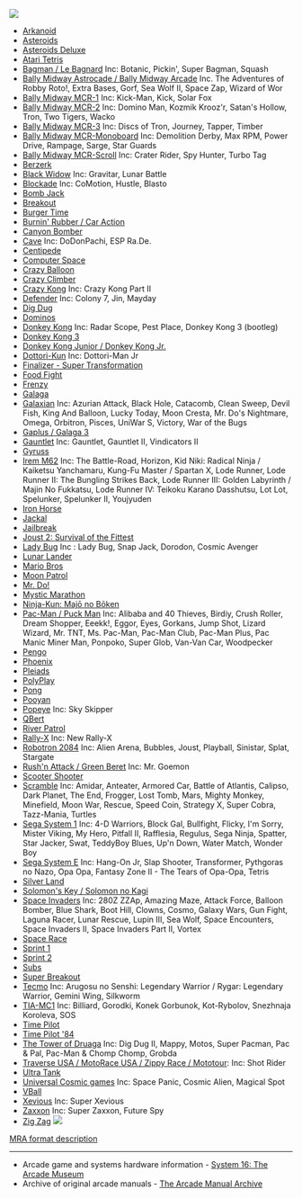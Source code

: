 ![](Arcade-Cores-Top) <!-- DON'T REMOVE THIS LINE! -->

* [Arkanoid](https://github.com/MiSTer-devel/Arcade-Arkanoid_MISTer)
* [Asteroids](https://github.com/MiSTer-devel/Arcade-Asteroids_MiSTer)
* [Asteroids Deluxe](https://github.com/MiSTer-devel/Arcade-AsteroidsDeluxe_MiSTer)
* [Atari Tetris](https://github.com/MiSTer-devel/Arcade-ATetris_MiSTer)
* [Bagman / Le Bagnard](https://github.com/MiSTer-devel/Arcade-Bagman_MiSTer) Inc: Botanic, Pickin', Super Bagman, Squash
* [Bally Midway Astrocade / Bally Midway Arcade](https://github.com/MiSTer-devel/Arcade-Astrocade_MiSTer) Inc. The Adventures of Robby Roto!, Extra Bases, Gorf, Sea Wolf II, Space Zap, Wizard of Wor
* [Bally Midway MCR-1](https://github.com/MiSTer-devel/Arcade-MCR1_MiSTer) Inc: Kick-Man, Kick, Solar Fox
* [Bally Midway MCR-2](https://github.com/MiSTer-devel/Arcade-MCR2_MiSTer) Inc: Domino Man, Kozmik Krooz'r, Satan's Hollow, Tron, Two Tigers, Wacko
* [Bally Midway MCR-3](https://github.com/MiSTer-devel/Arcade-MCR3_MiSTer) Inc: Discs of Tron, Journey, Tapper, Timber
* [Bally Midway MCR-Monoboard](https://github.com/MiSTer-devel/Arcade-MCR3Mono_MiSTer) Inc: Demolition Derby, Max RPM, Power Drive, Rampage, Sarge, Star Guards
* [Bally Midway MCR-Scroll](https://github.com/MiSTer-devel/Arcade-MCR3Scroll_MiSTer) Inc: Crater Rider, Spy Hunter, Turbo Tag
* [Berzerk](https://github.com/MiSTer-devel/Arcade-Berzerk_MiSTer)
* [Black Widow](https://github.com/MiSTer-devel/Arcade-BlackWidow_MiSTer) Inc: Gravitar, Lunar Battle
* [Blockade](https://github.com/MiSTer-devel/Arcade-Blockade_MiSTer) Inc: CoMotion, Hustle, Blasto
* [Bomb Jack](https://github.com/MiSTer-devel/Arcade-BombJack_MiSTer)
* [Breakout](https://github.com/MiSTer-devel/Arcade-Breakout_MiSTer)
* [Burger Time](https://github.com/MiSTer-devel/Arcade-BurgerTime_MiSTer)
* [Burnin' Rubber / Car Action](https://github.com/MiSTer-devel/Arcade-BurningRubber_MiSTer)
* [Canyon Bomber](https://github.com/MiSTer-devel/Arcade-CanyonBomber_MiSTer)
* [Cave](https://github.com/MiSTer-devel/Arcade-Cave_MiSTer) Inc: DoDonPachi, ESP Ra.De.
* [Centipede](https://github.com/MiSTer-devel/Arcade-Centipede_MiSTer)
* [Computer Space](https://github.com/MiSTer-devel/Arcade-ComputerSpace_MiSTer)
* [Crazy Balloon](https://github.com/MiSTer-devel/Arcade-CrazyBalloon_MiSTer)
* [Crazy Climber](https://github.com/MiSTer-devel/Arcade-CrazyClimber_MiSTer)
* [Crazy Kong](https://github.com/MiSTer-devel/Arcade-CrazyKong_MiSTer) Inc: Crazy Kong Part II
* [Defender](https://github.com/MiSTer-devel/Arcade-Defender_MiSTer) Inc: Colony 7, Jin, Mayday
* [Dig Dug](https://github.com/MiSTer-devel/Arcade-DigDug_MiSTer)
* [Dominos](https://github.com/MiSTer-devel/Arcade-Dominos_MiSTer)
* [Donkey Kong](https://github.com/MiSTer-devel/Arcade-DonkeyKong_MiSTer) Inc: Radar Scope, Pest Place, Donkey Kong 3 (bootleg)
* [Donkey Kong 3](https://github.com/MiSTer-devel/Arcade-DonkeyKong3_MiSTer)
* [Donkey Kong Junior / Donkey Kong Jr.](https://github.com/MiSTer-devel/Arcade-DonkeyKongJunior_MiSTer)
* [Dottori-Kun](https://github.com/MiSTer-devel/Arcade-DottoriKun_MiSTer) Inc: Dottori-Man Jr
* [Finalizer - Super Transformation](https://github.com/MiSTer-devel/Arcade-Finalizer_MiSTer)
* [Food Fight](https://github.com/MiSTer-devel/Arcade-FoodFight_MiSTer)
* [Frenzy](https://github.com/MiSTer-devel/Arcade-Frenzy_MiSTer)
* [Galaga](https://github.com/MiSTer-devel/Arcade-Galaga_MiSTer)
* [Galaxian](https://github.com/MiSTer-devel/Arcade-Galaxian_MiSTer) Inc: Azurian Attack, Black Hole, Catacomb, Clean Sweep, Devil Fish, King And Balloon, Lucky Today, Moon Cresta, Mr. Do's Nightmare, Omega, Orbitron, Pisces, UniWar S, Victory, War of the Bugs
* [Gaplus / Galaga 3](https://github.com/MiSTer-devel/Arcade-Gaplus_MiSTer)
* [Gauntlet](https://github.com/MiSTer-devel/Arcade-Gauntlet_MiSTer) Inc: Gauntlet, Gauntlet II, Vindicators II
* [Gyruss](https://github.com/MiSTer-devel/Arcade-Gyruss_MiSTer)
* [Irem M62](https://github.com/MiSTer-devel/Arcade-IremM62_MiSTer) Inc: The Battle-Road, Horizon, Kid Niki: Radical Ninja / Kaiketsu Yanchamaru, Kung-Fu Master / Spartan X, Lode Runner, Lode Runner II: The Bungling Strikes Back, Lode Runner III: Golden Labyrinth / Majin No Fukkatsu, Lode Runner IV: Teikoku Karano Dasshutsu, Lot Lot, Spelunker, Spelunker II, Youjyuden
* [Iron Horse](https://github.com/MiSTer-devel/Arcade-IronHorse_MiSTer)
* [Jackal](https://github.com/MiSTer-devel/Arcade-Jackal_MiSTer)
* [Jailbreak](https://github.com/MiSTer-devel/Arcade-Jailbreak_MiSTer)
* [Joust 2: Survival of the Fittest](https://github.com/MiSTer-devel/Arcade-Joust2_MiSTer)
* [Lady Bug](https://github.com/MiSTer-devel/Arcade-LadyBug_MiSTer) Inc : Lady Bug, Snap Jack, Dorodon, Cosmic Avenger
* [Lunar Lander](https://github.com/MiSTer-devel/Arcade-LunarLander_MiSTer)
* [Mario Bros](https://github.com/MiSTer-devel/Arcade-MarioBros_MiSTer)
* [Moon Patrol](https://github.com/MiSTer-devel/Arcade-MoonPatrol_MiSTer)
* [Mr. Do!](https://github.com/MiSTer-devel/Arcade-MrDo_MiSTer)
* [Mystic Marathon](https://github.com/MiSTer-devel/Arcade-MysticMarathon_MiSTer)
* [Ninja-Kun: Majō no Bōken](https://github.com/MiSTer-devel/Arcade-NinjaKun_MiSTer)
* [Pac-Man / Puck Man](https://github.com/MiSTer-devel/Arcade-Pacman_MiSTer) Inc: Alibaba and 40 Thieves, Birdiy, Crush Roller, Dream Shopper, Eeekk!, Eggor, Eyes, Gorkans, Jump Shot, Lizard Wizard, Mr. TNT, Ms. Pac-Man, Pac-Man Club, Pac-Man Plus, Pac Manic Miner Man, Ponpoko, Super Glob, Van-Van Car, Woodpecker
* [Pengo](https://github.com/MiSTer-devel/Arcade-Pengo_MiSTer)
* [Phoenix](https://github.com/MiSTer-devel/Arcade-Phoenix_MiSTer)
* [Pleiads](https://github.com/MiSTer-devel/Arcade-Pleiads_MiSTer)
* [PolyPlay](https://github.com/MiSTer-devel/Arcade-PolyPlay_MiSTer)
* [Pong](https://github.com/MiSTer-devel/Arcade-Pong_MiSTer)
* [Pooyan](https://github.com/MiSTer-devel/Arcade-Pooyan_MiSTer)
* [Popeye](https://github.com/MiSTer-devel/Arcade-Popeye_MiSTer) Inc: Sky Skipper
* [QBert](https://github.com/MiSTer-devel/Arcade-QBert_MiSTer)
* [River Patrol](https://github.com/MiSTer-devel/Arcade-RiverPatrol_MiSTer)
* [Rally-X](https://github.com/MiSTer-devel/Arcade-RallyX_MiSTer) Inc: New Rally-X
* [Robotron 2084](https://github.com/MiSTer-devel/Arcade-Robotron_MiSTer) Inc: Alien Arena, Bubbles, Joust, Playball, Sinistar, Splat, Stargate
* [Rush'n Attack / Green Beret](https://github.com/MiSTer-devel/Arcade-RushnAttack_MiSTer) Inc: Mr. Goemon
* [Scooter Shooter](https://github.com/MiSTer-devel/Arcade-ScooterShooter_MiSTer)
* [Scramble](https://github.com/MiSTer-devel/Arcade-Scramble_MiSTer) Inc: Amidar, Anteater, Armored Car, Battle of Atlantis, Calipso, Dark Planet, The End, Frogger, Lost Tomb, Mars, Mighty Monkey, Minefield, Moon War, Rescue, Speed Coin, Strategy X, Super Cobra, Tazz-Mania, Turtles
* [Sega System 1](https://github.com/MiSTer-devel/Arcade-SEGASYS1_MiSTer) Inc: 4-D Warriors, Block Gal, Bullfight, Flicky, I'm Sorry, Mister Viking, My Hero, Pitfall II, Rafflesia, Regulus, Sega Ninja, Spatter, Star Jacker, Swat, TeddyBoy Blues, Up'n Down, Water Match, Wonder Boy
* [Sega System E](https://github.com/MiSTer-devel/SMS_MiSTer) Inc: Hang-On Jr, Slap Shooter, Transformer, Pythgoras no Nazo, Opa Opa, Fantasy Zone II - The Tears of Opa-Opa, Tetris
* [Silver Land](https://github.com/MiSTer-devel/Arcade-SilverLand_MiSTer)
* [Solomon's Key / Solomon no Kagi](https://github.com/MiSTer-devel/Arcade-SolomonsKey_MiSTer)
* [Space Invaders](https://github.com/MiSTer-devel/Arcade-SpaceInvaders_MiSTer) Inc: 280Z ZZAp, Amazing Maze, Attack Force, Balloon Bomber, Blue Shark, Boot Hill, Clowns, Cosmo, Galaxy Wars, Gun Fight, Laguna Racer, Lunar Rescue, Lupin III, Sea Wolf, Space Encounters, Space Invaders II, Space Invaders Part II, Vortex
* [Space Race](https://github.com/MiSTer-devel/Arcade-SpaceRace_MiSTer)
* [Sprint 1](https://github.com/MiSTer-devel/Arcade-Sprint1_MiSTer)
* [Sprint 2](https://github.com/MiSTer-devel/Arcade-Sprint2_MiSTer)
* [Subs](https://github.com/MiSTer-devel/Arcade-Subs_MiSTer)
* [Super Breakout](https://github.com/MiSTer-devel/Arcade-SuperBreakout_MiSTer)
* [Tecmo](https://github.com/MiSTer-devel/Arcade-Tecmo_MiSTer) Inc: Arugosu no Senshi: Legendary Warrior / Rygar: Legendary Warrior, Gemini Wing, Silkworm
* [TIA-MC1](https://github.com/MiSTer-devel/Arcade-TIAMC1_MiSTer) Inc: Billiard, Gorodki, Konek Gorbunok, Kot-Rybolov, Snezhnaja Koroleva, SOS
* [Time Pilot](https://github.com/MiSTer-devel/Arcade-TimePilot_MiSTer)
* [Time Pilot '84](https://github.com/MiSTer-devel/Arcade-TimePilot84_MISTer)
* [The Tower of Druaga](https://github.com/MiSTer-devel/Arcade-Druaga_MiSTer) Inc: Dig Dug II, Mappy, Motos, Super Pacman, Pac & Pal, Pac-Man & Chomp Chomp, Grobda
* [Traverse USA / MotoRace USA / Zippy Race / Mototour](https://github.com/MiSTer-devel/Arcade-TraverseUSA_MiSTer): Inc: Shot Rider
* [Ultra Tank](https://github.com/MiSTer-devel/Arcade-Ultratank_MiSTer)
* [Universal Cosmic games](https://github.com/MiSTer-devel/Arcade-Cosmic_MiSTer) Inc: Space Panic, Cosmic Alien, Magical Spot
* [VBall](https://github.com/MiSTer-devel/Arcade-VBall_MiSTer)
* [Xevious](https://github.com/MiSTer-devel/Arcade-Xevious_MiSTer) Inc: Super Xevious
* [Zaxxon](https://github.com/MiSTer-devel/Arcade-Zaxxon_MiSTer) Inc: Super Zaxxon, Future Spy
* [Zig Zag](https://github.com/MiSTer-devel/Arcade-ZigZag_MiSTer)
![](Arcade-Cores-Bottom) <!-- DON'T REMOVE THIS LINE! -->

[MRA format description](https://github.com/MiSTer-devel/Main_MiSTer/wiki/Arcade-Roms#mra-format)

***

* Arcade game and systems hardware information - [System 16: The Arcade Museum](https://www.system16.com/)
* Archive of original arcade manuals - [The Arcade Manual Archive](https://www.arcade-museum.com/manuals/)